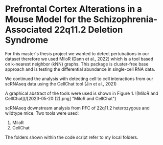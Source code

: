 # Prefrontal Cortex Alterations in a Mouse Model for the Schizophrenia-Associated 22q11.2 Deletion Syndrome

<p> For this master's thesis project we wanted to detect pertubations in our dataset therefore we used MiloR (Dann et al., 2022) which is a tool based on k-nearest neighbor (kNN) graphs. This package is cluster-free base approach and is testing the differential abundance in single-cell RNA data. </p>

<p> We continued the analysis with detecting cell to cell interactions from our scRNAseq data using the CellChat tool (Jin et al., 2021)
 </p> 
 
 A graphical abstract of the tools were used is shown in Figure 1.
 ![MiloR and CellChat](/[2023-05-20 (2).png] "MiloR and CellChat")


scRNAseq downstream analysis from PFC of 22q11.2 heterozygous and wildtype mice. 
Two tools were used:
1. MiloR 
2. CellChat 



The folders shown within the code script refer to my local folders. 


